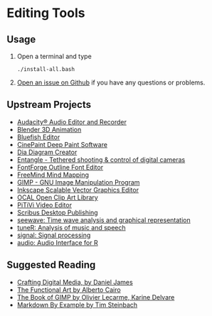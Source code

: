 # Editing Tools

## Usage

1. Open a terminal and type

	```
	./install-all.bash
	```
1. [Open an issue on Github](https://github.com/znmeb/Computational-Journalism-Publishers-Workbench/issues/new) if you have any questions or problems.

## Upstream Projects
* [Audacity® Audio Editor and Recorder](http://audacity.sourceforge.net/)
* [Blender 3D Animation](http://www.blender.org)
* [Bluefish Editor](http://bluefish.openoffice.nl/index.html)
* [CinePaint Deep Paint Software](http://www.cinepaint.org)
* [Dia Diagram Creator](https://live.gnome.org/Dia)
* [Entangle - Tethered shooting & control of digital cameras](http://entangle-photo.org/)
* [FontForge Outline Font Editor](http://sourceforge.net/projects/fontforge/)
* [FreeMind Mind Mapping](http://freemind.sourceforge.net/wiki/index.php/Main_Page)
* [GIMP - GNU Image Manipulation Program](http://www.gimp.org/)
* [Inkscape Scalable Vector Graphics Editor](http://inkscape.org/)
* [OCAL Open Clip Art Library](https://openclipart.org/)
* [PiTiVi Video Editor](http://www.pitivi.org/)
* [Scribus Desktop Publishing](http://scribus.net/canvas/Scribus)
* [seewave: Time wave analysis and graphical representation](http://cran.r-project.org/web/packages/seewave/index.html)
* [tuneR: Analysis of music and speech](http://cran.r-project.org/web/packages/tuneR/index.html)
* [signal: Signal processing](http://cran.r-project.org/web/packages/signal/index.html)
* [audio: Audio Interface for R](http://cran.r-project.org/web/packages/audio/index.html)

## Suggested Reading
* [Crafting Digital Media, by Daniel James](http://j.mp/12TTnxM)
* [The Functional Art by Alberto Cairo](http://j.mp/YoTobU)
* [The Book of GIMP by Olivier Lecarme, Karine Delvare](http://j.mp/XWOyR8)
* [Markdown By Example by Tim Steinbach](https://leanpub.com/markdown)
